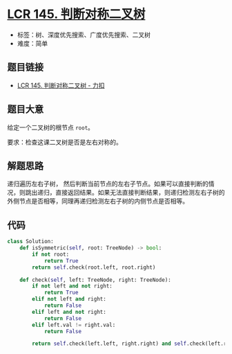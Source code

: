 # [LCR 145. 判断对称二叉树](https://leetcode.cn/problems/dui-cheng-de-er-cha-shu-lcof/)

- 标签：树、深度优先搜索、广度优先搜索、二叉树
- 难度：简单

## 题目链接

- [LCR 145. 判断对称二叉树 - 力扣](https://leetcode.cn/problems/dui-cheng-de-er-cha-shu-lcof/)

## 题目大意

给定一个二叉树的根节点 `root`。

要求：检查这课二叉树是否是左右对称的。

## 解题思路

递归遍历左右子树， 然后判断当前节点的左右子节点。如果可以直接判断的情况，则跳出递归，直接返回结果。如果无法直接判断结果，则递归检测左右子树的外侧节点是否相等，同理再递归检测左右子树的内侧节点是否相等。

## 代码

```python
class Solution:
    def isSymmetric(self, root: TreeNode) -> bool:
        if not root:
            return True
        return self.check(root.left, root.right)

    def check(self, left: TreeNode, right: TreeNode):
        if not left and not right:
            return True
        elif not left and right:
            return False
        elif left and not right:
            return False
        elif left.val != right.val:
            return False

        return self.check(left.left, right.right) and self.check(left.right, right.left)
```

